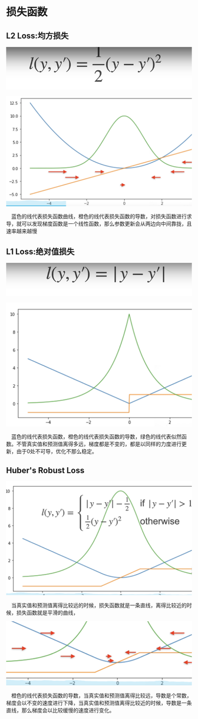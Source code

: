 # 损失函数

## L2 Loss:均方损失

![图 4](../../images/bb7e15de826145ad63b69d662882c7601edaf43933f0ea398922dae51d963955.png)  


![图 5](../../images/2ebb35b9cd346b4379d6397351624db735d18fb7b95cc032970c264888142320.png)  

&emsp;蓝色的线代表损失函数曲线，橙色的线代表损失函数的导数，对损失函数进行求导，就可以发现梯度函数是一个线性函数，那么参数更新会从两边向中间靠拢，且速率越来越慢

## L1 Loss:绝对值损失

![图 6](../../images/aff6fcda4cd437a2b68385742306d5106818012cf26940c9828615cf4986073b.png)  

![图 7](../../images/c298f474e1cda6abc37a31073e40f4a04a582348243247ec91eb6553106106ab.png)  

&emsp;蓝色的线代表损失函数，橙色的线代表损失函数的导数，绿色的线代表似然函数。不管真实值和预测值离得多远，梯度都是不变的，都是以同样的力度进行更新，由于0处不可导，优化不那么稳定。

## Huber's Robust Loss

![图 8](../../images/357c1f43b99edb24b9b455f0cca3545dc5eea69a2f234192f64177e6133984c3.png)  

&emsp;当真实值和预测值离得比较远的时候，损失函数就是一条直线，离得比较近的时候，损失函数就是平滑的曲线，

![图 9](../../images/6438f486ef08f6db67e0113aef29cedd28a1610f3897ca48bcb0f916ea243300.png)  


&emsp;橙色的线代表损失函数的导数，当真实值和预测值离得比较远，导数是个常数，梯度会以不变的速度进行下降，当真实值和预测值离得比较近的时候，导数是一条直线，那么梯度会以比较缓慢的速度进行变化。


